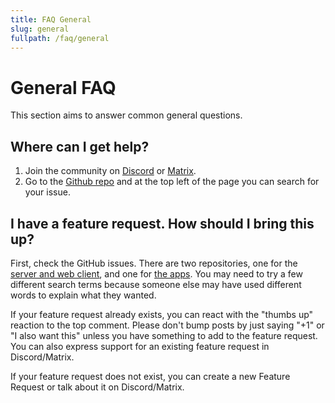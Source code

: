 ```yaml
---
title: FAQ General
slug: general
fullpath: /faq/general
---
```


# General FAQ
This section aims to answer common general questions.

## Where can I get help?

1. Join the community on [Discord](https://discord.gg/HQgCbd6E75) or [Matrix](https://matrix.to/#/#audiobookshelf:matrix.org).
2. Go to the [Github repo](https://github.com/advplyr/audiobookshelf) and at the top left of the page you can search for your issue.

## I have a feature request. How should I bring this up?

First, check the GitHub issues. There are two repositories, one for the [server and web client](https://github.com/advplyr/audiobookshelf), and one for [the apps](https://github.com/advplyr/audiobookshelf-app).
You may need to try a few different search terms because someone else may have used different words to explain what they wanted.

If your feature request already exists, you can react with the "thumbs up" reaction to the top comment.
Please don't bump posts by just saying "+1" or "I also want this" unless you have something to add to the feature request.
You can also express support for an existing feature request in Discord/Matrix.

If your feature request does not exist, you can create a new Feature Request or talk about it on Discord/Matrix.

